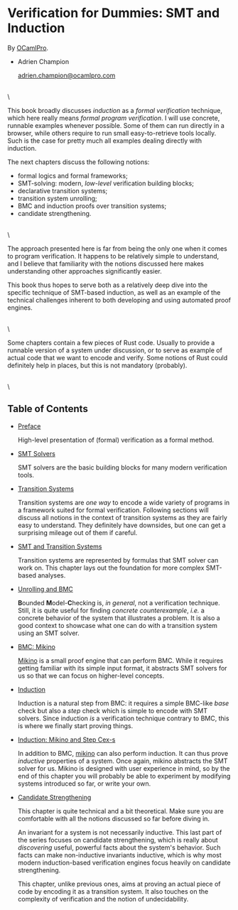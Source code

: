 # Verification for Dummies: SMT and Induction

By [OCamlPro][ocp].

- Adrien Champion

    <adrien.champion@ocamlpro.com>

\
\

This book broadly discusses *induction* as a *formal verification* technique, which here really
means *formal program verification*. I will use concrete, runnable examples whenever possible.
Some of them can run directly in a browser, while others require to run small easy-to-retrieve
tools locally. Such is the case for pretty much all examples dealing directly with induction.

The next chapters discuss the following notions:

- formal logics and formal frameworks;
- SMT-solving: modern, *low-level* verification building blocks;
- declarative transition systems;
- transition system unrolling;
- BMC and induction proofs over transition systems;
- candidate strengthening.

\
\

The approach presented here is far from being the only one when it comes to program verification.
It happens to be relatively simple to understand, and I believe that familiarity with the notions
discussed here makes understanding other approaches significantly easier.

This book thus hopes to serve both as a relatively deep dive into the specific technique of
SMT-based induction, as well as an example of the technical challenges inherent to both developing
and using automated proof engines.

\
\

Some chapters contain a few pieces of Rust code. Usually to provide a runnable version of a system
under discussion, or to serve as example of actual code that we want to encode and verify. Some
notions of Rust could definitely help in places, but this is not mandatory (probably).

\
\

## Table of Contents

- [Preface](./preface)

    High-level presentation of (formal) verification as a formal method.

- [SMT Solvers](./smt)

    SMT solvers are the basic building blocks for many modern verification tools.

- [Transition Systems](./trans)

    Transition systems are *one way* to encode a wide variety of programs in a framework suited for
    formal verification. Following sections will discuss all notions in the context of transition
    systems as they are fairly easy to understand. They definitely have downsides, but one can get a
    surprising mileage out of them if careful.

- [SMT and Transition Systems](./trans_smt)

    Transition systems are represented by formulas that SMT solver can work on. This chapter lays
    out the foundation for more complex SMT-based analyses.

- [Unrolling and BMC](./bmc)

    **B**ounded **M**odel-**C**hecking is, *in general*, not a verification technique. Still, it is
    quite useful for finding *concrete counterexample*, *i.e.* a concrete behavior of the system
    that illustrates a problem. It is also a good context to showcase what one can do with a
    transition system using an SMT solver.

- [BMC: Mikino](./mikino_bmc)

    [Mikino][mikino] is a small proof engine that can perform BMC. While it requires getting
    familiar with its simple input format, it abstracts SMT solvers for us so that we can focus on
    higher-level concepts.

- [Induction](./induction)

    Induction is a natural step from BMC: it requires a simple BMC-like *base* check but also a
    *step* check which is simple to encode with SMT solvers. Since induction *is* a verification
    technique contrary to BMC, this is where we finally start proving things.

- [Induction: Mikino and Step Cex-s](./mikino_induction)

    In addition to BMC, [mikino] can also perform induction. It can thus prove *inductive*
    properties of a system. Once again, mikino abstracts the SMT solver for us. Mikino is designed
    with user experience in mind, so by the end of this chapter you will probably be able to
    experiment by modifying systems introduced so far, or write your own.

- [Candidate Strengthening](./strength)

    This chapter is quite technical and a bit theoretical. Make sure you are comfortable with all
    the notions discussed so far before diving in.

    An invariant for a system is not necessarily inductive. This last part of the series focuses on
    candidate strengthening, which is really about *discovering* useful, powerful facts about the
    system's behavior. Such facts can make non-inductive invariants inductive, which is why most
    modern induction-based verification engines focus heavily on candidate strengthening.

    This chapter, unlike previous ones, aims at proving an actual piece of code by encoding it as a
    transition system. It also touches on the complexity of verification and the notion of
    undecidability.

[mikino]: https://github.com/OCamlPro/mikino_bin (Mikino on github)
[ocp]: https://www.ocamlpro.com (OCamlPro's official website)